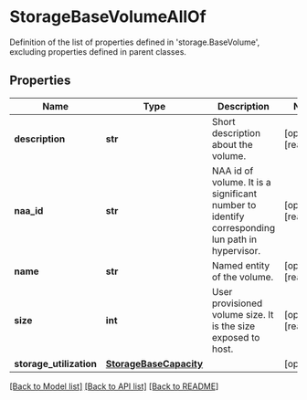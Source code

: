 # StorageBaseVolumeAllOf

Definition of the list of properties defined in 'storage.BaseVolume', excluding properties defined in parent classes.
## Properties
Name | Type | Description | Notes
------------ | ------------- | ------------- | -------------
**description** | **str** | Short description about the volume. | [optional] [readonly] 
**naa_id** | **str** | NAA id of volume. It is a significant number to identify corresponding lun path in hypervisor. | [optional] [readonly] 
**name** | **str** | Named entity of the volume. | [optional] [readonly] 
**size** | **int** | User provisioned volume size. It is the size exposed to host. | [optional] [readonly] 
**storage_utilization** | [**StorageBaseCapacity**](StorageBaseCapacity.md) |  | [optional] 

[[Back to Model list]](../README.md#documentation-for-models) [[Back to API list]](../README.md#documentation-for-api-endpoints) [[Back to README]](../README.md)


